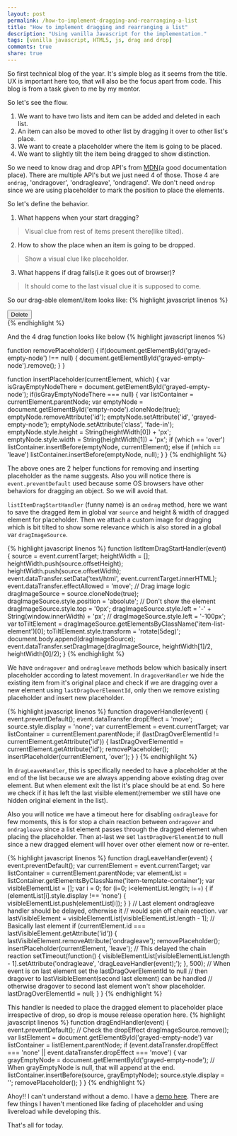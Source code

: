 ```yaml
---
layout: post
permalink: /how-to-implement-dragging-and-rearranging-a-list
title: "How to implement dragging and rearranging a list"
description: "Using vanilla Javascript for the implementation."
tags: [vanilla javascript, HTML5, js, drag and drop]
comments: true
share: true
---
```


So first technical blog of the year. It's simple blog as it seems from the title. UX is important here too, that will also be the focus apart from code. This blog is from a task given to me by my mentor.

So let's see the flow.
1. We want to have two lists and item can be added and deleted in each list.  
2. An item can also be moved to other list by dragging it over to other list's place.  
3. We want to create a placeholder where the item is going to be placed.  
4. We want to slightly tilt the item being dragged to show distinction.  

So we need to know drag and drop API's from [MDN](https://developer.mozilla.org/en-US/docs/Web/API/HTML_Drag_and_Drop_API)(a good documentation place). There are multiple API's but we just need 4 of those. Those 4 are `ondrag`, 'ondragover', 'ondragleave', 'ondragend'. We don't need `ondrop` since we are using placeholder to mark the position to place the elements.

So let's define the behavior.  
1. What happens when your start dragging?  

> Visual clue from rest of items present there(like tilted).  

2. How to show the place when an item is going to be dropped.  

> Show a visual clue like placeholder.  

3. What happens if drag fails(i.e it goes out of browser)?  

> It should come to the last visual clue it is supposed to come.   

So our drag-able element/item looks like:
{% highlight javascript linenos %}
        <div id="item-template-container" class="item-template-container" draggable="true" ondragstart="listItemDragStartHandler(event);" ondragover="dragoverHandler(event);" ondragend="dragEndHandler(event);" ondragleave="dragLeaveHandler(event);" ondrop="onDropHandler(event);">
            <div class="item-list-element">
                <div class="item-text"></div>
                <div class="delete-item-div">
                    <button class="delete-item" onclick="delete_item(event);">Delete</button>
                </div>
            </div>
        </div>
{% endhighlight %}

And the 4 drag function looks like below
{% highlight javascript linenos %}

function removePlaceholder() {
    if(document.getElementById('grayed-empty-node') !== null) {
        document.getElementById('grayed-empty-node').remove();
    }
}

function insertPlaceholder(currentElement, which) {
    var isGrayEmptyNodeThere = document.getElementById('grayed-empty-node');
    if(isGrayEmptyNodeThere === null) {
        var listContainer = currentElement.parentNode;
        var emptyNode = document.getElementById('empty-node').cloneNode(true);
        emptyNode.removeAttribute('id');
        emptyNode.setAttribute('id', 'grayed-empty-node');
        emptyNode.setAttribute('class', 'fade-in');
        emptyNode.style.height = String(heightWidth[0]) + 'px';
        emptyNode.style.width = String(heightWidth[1]) + 'px';
        if (which == 'over')
            listContainer.insertBefore(emptyNode, currentElement);
        else if (which == 'leave')
            listContainer.insertBefore(emptyNode, null);
    }
}
{% endhighlight %}

The above ones are 2 helper functions for removing and inserting placeholder as the name suggests. Also you will notice there is `event.preventDefault` used because some OS browsers have other behaviors for dragging an object. So we will avoid that.


`listItemDragStartHandler` (funny name) is an `ondrag` method, here we want to save the dragged item in global var `source` and height & width of dragged element for placeholder. Then we attach a custom image for dragging which is bit tilted to show some relevance which is also stored in a global var `dragImageSource`.

{% highlight javascript linenos %}
function listItemDragStartHandler(event) {
    source = event.currentTarget;
    heightWidth = [];
    heightWidth.push(source.offsetHeight);
    heightWidth.push(source.offsetWidth);
    event.dataTransfer.setData('text/html', event.currentTarget.innerHTML);
    event.dataTransfer.effectAllowed = 'move';
    // Drag image logic
    dragImageSource = source.cloneNode(true);
    dragImageSource.style.position = 'absolute';
    // Don't show the element
    dragImageSource.style.top = '0px';
    dragImageSource.style.left = '-' + String(window.innerWidth) + 'px';
    // dragImageSource.style.left = '-100px';
    var toTiltElement = dragImageSource.getElementsByClassName('item-list-element')[0];
    toTiltElement.style.transform = 'rotate(5deg)';
    document.body.append(dragImageSource);
    event.dataTransfer.setDragImage(dragImageSource, heightWidth[1]/2, heightWidth[0]/2);
}
{% endhighlight %}

We have `ondragover` and `ondragleave` methods below which basically insert placeholder according to latest movement. In `dragoverHandler` we hide the existing item from it's original place and check if we are dragging over a new element using `lastDragOverElementId`, only then we remove existing placeholder and insert new placeholder.

{% highlight javascript linenos %}
function dragoverHandler(event) {
    event.preventDefault();
    event.dataTransfer.dropEffect = 'move';
    source.style.display = 'none';
    var currentElement = event.currentTarget;
    var listContainer = currentElement.parentNode;
    if (lastDragOverElementId != currentElement.getAttribute('id')) {
        lastDragOverElementId = currentElement.getAttribute('id');
        removePlaceholder();
        insertPlaceholder(currentElement, 'over');
    }
}
{% endhighlight %}

In `dragLeaveHandler`, this is specifically needed to have a placeholder at the end of the list because we are always appending above existing drag over element. But when element exit the list it's place should be at end. So here we check if it has left the last visible element(remember we still have one hidden original element in the list).

Also you will notice we have a timeout here for disabling `ondragleave` for few moments, this is for stop a chain reaction between `ondragover` and `ondragleave` since a list element passes through the dragged element when placing the placeholder. Then at-last we set `lastDragOverElementId` to null since a new dragged element will hover over other element now or re-enter.

{% highlight javascript linenos %}
function dragLeaveHandler(event) {
    event.preventDefault();
    var currentElement = event.currentTarget;
    var listContainer = currentElement.parentNode;
    var elementList = listContainer.getElementsByClassName('item-template-container');
    var visibleElementList = [];
    var i = 0;
    for (i=0; i<elementList.length; i++) {
        if (elementList[i].style.display !== 'none') {
            visibleElementList.push(elementList[i]);
        }
    }
    // Last element ondragleave handler should be delayed, otherwise it
    // would spin off chain reaction.
    var lastVisibleElement = visibleElementList[visibleElementList.length - 1];
    // Basically last element
    if (currentElement.id === lastVisibleElement.getAttribute('id')) {
        lastVisibleElement.removeAttribute('ondragleave');
        removePlaceholder();
        insertPlaceholder(currentElement, 'leave');
        // This delayed the chain reaction
        setTimeout(function() {
            visibleElementList[visibleElementList.length - 1].setAttribute('ondragleave', 'dragLeaveHandler(event);');
        }, 500);
    // When event is on last element set the lastDragOverElementId to null
    // then dragover to lastVisibleElement(second last element) can be handled
    // otherwise dragover to second last element won't show placeholder.
    lastDragOverElementId = null;
    }
}
{% endhighlight %}

This handler is needed to place the dragged element to placeholder place irrespective of drop, so drop is mouse release operation here. 
{% highlight javascript linenos %}
function dragEndHandler(event) {
    event.preventDefault();
    // Check the dropEffect
    dragImageSource.remove();
    var listElement = document.getElementById('grayed-empty-node')
    var listContainer = listElement.parentNode;
    if (event.dataTransfer.dropEffect === 'none' ||
        event.dataTransfer.dropEffect === 'move') {
        var grayEmptyNode = document.getElementById('grayed-empty-node');
        // When grayEmptyNode is null, that will append at the end.
        listContainer.insertBefore(source, grayEmptyNode);
        source.style.display = '';
        removePlaceholder();
    }
}
{% endhighlight %}

Ahoy!! I can't understand without a demo. I have a [demo here](https://codepen.io/igaurav/pen/pPWwXR). There are few things I haven't mentioned like fading of placeholder and using livereload while developing this.

That's all for today.
